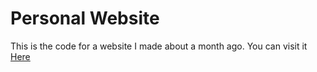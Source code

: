 # Personal Website

This is the code for a website I made about a month ago. You can visit it [Here](https://theodorekakagis.neocities.org/)
